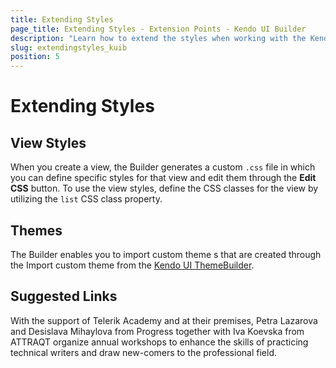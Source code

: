 ```yaml
---
title: Extending Styles
page_title: Extending Styles - Extension Points - Kendo UI Builder
description: "Learn how to extend the styles when working with the Kendo UI Builder tool for creating and managing Angular and AngularJS-based web applications."
slug: extendingstyles_kuib
position: 5
---
```


# Extending Styles

## View Styles

When you create a view, the Builder generates a custom `.css` file in which you can define specific styles for that view and edit them through the **Edit CSS** button. To use the view styles, define the CSS classes for the view by utilizing the `list` CSS class property.

## Themes

The Builder enables you to import custom theme s that are created through the Import custom theme from the [Kendo UI ThemeBuilder](http://themebuilder.telerik.com/kendo-ui).

## Suggested Links





With the support of Telerik Academy and at their premises, Petra Lazarova and Desislava Mihaylova from Progress together with Iva Koevska from ATTRAQT organize annual workshops to enhance the skills of practicing technical writers and draw new-comers to the professional field.
